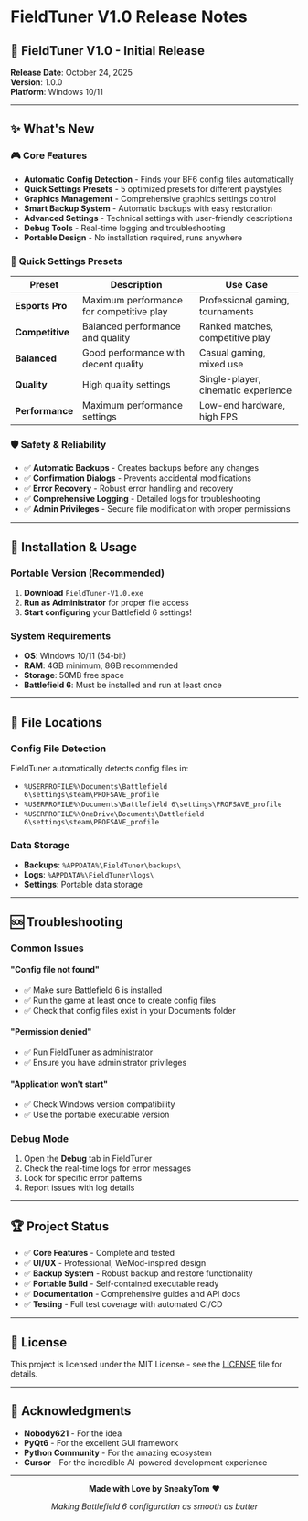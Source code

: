 # FieldTuner V1.0 Release Notes

## 🎉 **FieldTuner V1.0 - Initial Release**

**Release Date**: October 24, 2025  
**Version**: 1.0.0  
**Platform**: Windows 10/11  

---

## ✨ **What's New**

### 🎮 **Core Features**
- **Automatic Config Detection** - Finds your BF6 config files automatically
- **Quick Settings Presets** - 5 optimized presets for different playstyles
- **Graphics Management** - Comprehensive graphics settings control
- **Smart Backup System** - Automatic backups with easy restoration
- **Advanced Settings** - Technical settings with user-friendly descriptions
- **Debug Tools** - Real-time logging and troubleshooting
- **Portable Design** - No installation required, runs anywhere

### 🎯 **Quick Settings Presets**
| Preset | Description | Use Case |
|--------|-------------|----------|
| **Esports Pro** | Maximum performance for competitive play | Professional gaming, tournaments |
| **Competitive** | Balanced performance and quality | Ranked matches, competitive play |
| **Balanced** | Good performance with decent quality | Casual gaming, mixed use |
| **Quality** | High quality settings | Single-player, cinematic experience |
| **Performance** | Maximum performance settings | Low-end hardware, high FPS |

### 🛡️ **Safety & Reliability**
- ✅ **Automatic Backups** - Creates backups before any changes
- ✅ **Confirmation Dialogs** - Prevents accidental modifications
- ✅ **Error Recovery** - Robust error handling and recovery
- ✅ **Comprehensive Logging** - Detailed logs for troubleshooting
- ✅ **Admin Privileges** - Secure file modification with proper permissions

---

## 🚀 **Installation & Usage**

### **Portable Version (Recommended)**
1. **Download** `FieldTuner-V1.0.exe`
2. **Run as Administrator** for proper file access
3. **Start configuring** your Battlefield 6 settings!

### **System Requirements**
- **OS**: Windows 10/11 (64-bit)
- **RAM**: 4GB minimum, 8GB recommended
- **Storage**: 50MB free space
- **Battlefield 6**: Must be installed and run at least once

---

## 📁 **File Locations**

### **Config File Detection**
FieldTuner automatically detects config files in:
- `%USERPROFILE%\Documents\Battlefield 6\settings\steam\PROFSAVE_profile`
- `%USERPROFILE%\Documents\Battlefield 6\settings\PROFSAVE_profile`
- `%USERPROFILE%\OneDrive\Documents\Battlefield 6\settings\steam\PROFSAVE_profile`

### **Data Storage**
- **Backups**: `%APPDATA%\FieldTuner\backups\`
- **Logs**: `%APPDATA%\FieldTuner\logs\`
- **Settings**: Portable data storage

---

## 🆘 **Troubleshooting**

### **Common Issues**

#### "Config file not found"
- ✅ Make sure Battlefield 6 is installed
- ✅ Run the game at least once to create config files
- ✅ Check that config files exist in your Documents folder

#### "Permission denied"
- ✅ Run FieldTuner as administrator
- ✅ Ensure you have administrator privileges

#### "Application won't start"
- ✅ Check Windows version compatibility
- ✅ Use the portable executable version

### **Debug Mode**
1. Open the **Debug** tab in FieldTuner
2. Check the real-time logs for error messages
3. Look for specific error patterns
4. Report issues with log details

---

## 🏆 **Project Status**

- ✅ **Core Features** - Complete and tested
- ✅ **UI/UX** - Professional, WeMod-inspired design
- ✅ **Backup System** - Robust backup and restore functionality
- ✅ **Portable Build** - Self-contained executable ready
- ✅ **Documentation** - Comprehensive guides and API docs
- ✅ **Testing** - Full test coverage with automated CI/CD

---

## 📄 **License**

This project is licensed under the MIT License - see the [LICENSE](LICENSE) file for details.

---

## 🙏 **Acknowledgments**

- **Nobody621** - For the idea
- **PyQt6** - For the excellent GUI framework
- **Python Community** - For the amazing ecosystem
- **Cursor** - For the incredible AI-powered development experience

---

<div align="center">

**Made with Love by SneakyTom** ❤️

*Making Battlefield 6 configuration as smooth as butter*

</div>
